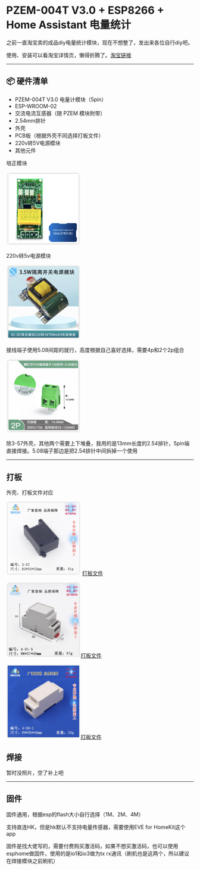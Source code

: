 # PZEM-004T V3.0 + ESP8266 + Home Assistant 电量统计

之前一直淘宝卖的成品diy电量统计模块，现在不想整了，发出来各位自行diy吧。

使用、安装可以看淘宝详情页，懒得折腾了。[淘宝链接](https://item.taobao.com/item.htm?ft=t&id=626177722402&spm=a21dvs.23580594.0.0.4fee645efPzoFB)

---

## 📦 硬件清单
- PZEM-004T V3.0 电量计模块（5pin）
- ESP-WROOM-02
- 交流电流互感器（随 PZEM 模块附带）
- 2.54mm排针
- 外壳
- PCB板（根据外壳不同选择打板文件）
- 220v转5V电源模块
- 其他元件

培正模块

<img src="images/pzem.png" alt="Logo" width="200">

220v转5v电源模块

<img src="images/220-5v.png" alt="Logo" width="200">

接线端子使用5.08间距的就行，高度根据自己喜好选择，需要4p和2个2p组合

<img src="images/5.08.png" alt="Logo" width="200">

除3-57外壳，其他两个需要上下堆叠，我用的是13mm长度的2.54排针，5pin端直接焊接。5.08端子那边是把2.54排针中间拆掉一个使用

---

## 打板
外壳、打板文件对应

<img src="images/3-57.png" alt="Logo" width="200"> [打板文件](gerber/3-57.zip)

<img src="images/4-01-5.png" alt="Logo" width="200">[打板文件](gerber/4-01-5.zip)

<img src="images/4-26-1.png" alt="Logo" width="200">[打板文件](gerber/4-01-5.zip)

## 焊接

暂时没照片，空了补上吧

---

## 固件

固件通用，根据esp的flash大小自行选择（1M、2M、4M）

支持直连HK，但是hk默认不支持电量传感器，需要使用EVE for HomeKit这个app

固件是找大佬写的，需要付费购买激活码，如果不想买激活码，也可以使用esphome做固件，使用的是io1和io3做为tx rx通讯（刷机也是这两个，所以建议在焊接模块之前刷机）